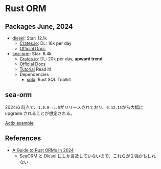# Rust ORM

## Packages June, 2024

- [diesel](https://github.com/diesel-rs/diesel): Star: 12.1k
  - [Crates.io](https://crates.io/crates/diesel): DL: 16k per day
  - [Official Docs](https://diesel.rs/)
- [sea-orm](https://github.com/SeaQL/sea-orm): Star: 6.4k
  - [Crates.io](https://crates.io/crates/sea-orm): DL: 20k per day, **upward trend**
  - [Official Docs](https://www.sea-ql.org/SeaORM/)
  - [Tutorial](https://www.sea-ql.org/sea-orm-tutorial/ch00-00-introduction.html) Read it!
  - Dependencies
    - [sqlx](https://github.com/launchbadge/sqlx): Rust SQL Toolkit

## sea-orm

2024/6 時点で、`1.0.0-rc.5`がリリースされており、`0.12.15`から大幅に upgrade されることが想定される。

[Actix example](https://github.com/SeaQL/sea-orm/tree/master/examples/actix_example)

## References

- [A Guide to Rust ORMs in 2024](https://www.shuttle.rs/blog/2024/01/16/best-orm-rust)
  - SeaORM と Diesel にしか言及していないので、これらが２強かもしれない
